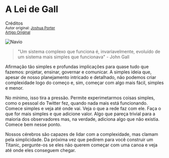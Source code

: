 A Lei de Gall
=============
Créditos<br/>
<small>Autor original: [Joshua Porter](http://52weeksofux.com/)<br/>[Artigo Original](http://52weeksofux.com/post/743059572/galls-law)</small>

![Navio](http://media.tumblr.com/tumblr_l4owc7NsDk1qz8ohs.png "Navio")

> "Um sistema complexo que funciona é, invariavelmente, evoluído de um sistema mais simples que funcionava" - John Gall

Afirmação tão simples e profundas implicações para quase tudo que fazemos: projetar, ensinar, governar e comunicar. A simples ideia que, apesar de nosso planejamento intricado e detalhado, não podemos criar complexidade logo do começo e, sim, começar com algo mais fácil, simples e menor.

No mínimo, isso tira a pressão. Permite experimetarmos coisas simples, como o pessoal do Twitter fez, quando nada mais está funcionando. Comece simples e veja até onde vai. Veja o que a rede faz com ele. Faça o que for mais simples e que adicione valor. Algo que pareça trivial para a maioria dos observadores mas, na verdade, adiciona algo que não existia. Comece bem nesse ponto.

Nossos cérebros são capazes de lidar com a complexidade, mas clamam pela simplicidade. Da próxima vez que pedirem para você construir um Titanic, pergunte-os se eles não querem começar com uma canoa e veja até onde eles conseguem chegar.